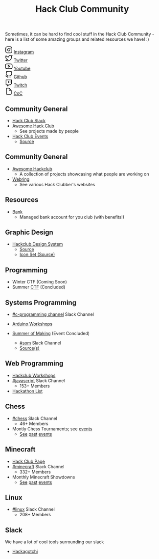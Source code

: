 <head>
   <link rel="stylesheet" href="/assets/style.css"></link>
   <link rel="stylesheet" href="/hackclub-community/assets/style.css"></link>
</head>

<header>
   <!-- <img class="logo" src="https://assets.hackclub.com/icon-progress-rounded.svg"></img> -->
   <h1>Hack Club Community</h1>
</header>

Sometimes, it can be hard to find cool stuff in the Hack Club Community - here is a list of some amazing groups and related resources we have! :)


<div class="icons">

<div class="icon-group">
   <svg xmlns="http://www.w3.org/2000/svg" width="24" height="24" viewBox="0 0 24 24" fill="none" stroke="currentColor" stroke-width="2" stroke-linecap="round" stroke-linejoin="round"> <rect x="2" y="2" width="20" height="20" rx="5" ry="5" /> <path d="M16 11.37A4 4 0 1 1 12.63 8 4 4 0 0 1 16 11.37z" /> <line x1="17.5" y1="6.5" x2="17.51" y2="6.5" /></svg>
<a href="https://www.instagram.com/starthackclub">Instagram</a>
</div>

<div class="icon-group">
   <svg xmlns="http://www.w3.org/2000/svg" width="24" height="24" viewBox="0 0 24 24" fill="none" stroke="currentColor" stroke-width="2" stroke-linecap="round" stroke-linejoin="round" class="feather feather-twitter"><path d="M23 3a10.9 10.9 0 0 1-3.14 1.53 4.48 4.48 0 0 0-7.86 3v1A10.66 10.66 0 0 1 3 4s-4 9 5 13a11.64 11.64 0 0 1-7 2c9 5 20 0 20-11.5a4.5 4.5 0 0 0-.08-.83A7.72 7.72 0 0 0 23 3z"></path></svg>
   <a href="https://twitter.com/hackclub">Twitter</a>
</div>


<div class="icon-group">
   <svg xmlns="http://www.w3.org/2000/svg" width="24" height="24" viewBox="0 0 24 24" fill="none" stroke="currentColor" stroke-width="2" stroke-linecap="round" stroke-linejoin="round" class="feather feather-youtube"><path d="M22.54 6.42a2.78 2.78 0 0 0-1.94-2C18.88 4 12 4 12 4s-6.88 0-8.6.46a2.78 2.78 0 0 0-1.94 2A29 29 0 0 0 1 11.75a29 29 0 0 0 .46 5.33A2.78 2.78 0 0 0 3.4 19c1.72.46 8.6.46 8.6.46s6.88 0 8.6-.46a2.78 2.78 0 0 0 1.94-2 29 29 0 0 0 .46-5.25 29 29 0 0 0-.46-5.33z"></path><polygon points="9.75 15.02 15.5 11.75 9.75 8.48 9.75 15.02"></polygon></svg>
   <a href="https://www.youtube.com/channel/UCQzO0jpcRkP-9eWKMpJyB0w">Youtube</a>
</div>

<div class="icon-group">
   <svg xmlns="http://www.w3.org/2000/svg" width="24" height="24" viewBox="0 0 24 24" fill="none" stroke="currentColor" stroke-width="2" stroke-linecap="round" stroke-linejoin="round" class="feather feather-github"><path d="M9 19c-5 1.5-5-2.5-7-3m14 6v-3.87a3.37 3.37 0 0 0-.94-2.61c3.14-.35 6.44-1.54 6.44-7A5.44 5.44 0 0 0 20 4.77 5.07 5.07 0 0 0 19.91 1S18.73.65 16 2.48a13.38 13.38 0 0 0-7 0C6.27.65 5.09 1 5.09 1A5.07 5.07 0 0 0 5 4.77a5.44 5.44 0 0 0-1.5 3.78c0 5.42 3.3 6.61 6.44 7A3.37 3.37 0 0 0 9 18.13V22"></path></svg>
   <a href="https://github.com/hackclub">Github</a>
</div>

<div class="icon-group">
   <svg xmlns="http://www.w3.org/2000/svg" width="24" height="24" viewBox="0 0 24 24" fill="none" stroke="currentColor" stroke-width="2" stroke-linecap="round" stroke-linejoin="round" class="feather feather-twitch"><path d="M21 2H3v16h5v4l4-4h5l4-4V2zm-10 9V7m5 4V7"></path></svg>
   <a href="https://www.twitch.tv/HackClubHQ">Twitch</a>
</div>

<div class="icon-group">
   <svg xmlns="http://www.w3.org/2000/svg" width="24" height="24" viewBox="0 0 24 24" fill="none" stroke="currentColor" stroke-width="2" stroke-linecap="round" stroke-linejoin="round" class="feather feather-file"><path d="M13 2H6a2 2 0 0 0-2 2v16a2 2 0 0 0 2 2h12a2 2 0 0 0 2-2V9z"></path><polyline points="13 2 13 9 20 9"></polyline></svg>
   <a href="https://hackclub.com/conduct">CoC</a>
</div>

</div>

## Community General

- [Hack Club Slack](https://hackclub.com/slack)
- [Awesome Hack Club](https://github.com/hackclub/awesome-hackclub)
	- See projects made by people
- [Hack Club Events](https://github.com/hackclub/events)
   - [Source](https://github.com/hackclub/events)

## Community General

- [Awesome Hackclub](https://github.com/hackclub/awesome-hackclub)
   - A collection of projects showcasing what people are working on
- [Webring](https://webring.hackclub.com)
	- See various Hack Clubber's websites

## Resources

- [Bank](https://hackclub.com/bank)
  - Managed bank account for you club (with benefits!)

## Graphic Design

- [Hackclub Design System](https://design.hackclub.com/?path=/story/%F0%9F%91%8B-welcome--about-the-project)
	- [Source](https://github.com/hackclub/design-system)
   - [Icon Set (Source)](https://github.com/hackclub/icons)

## Programming

- Winter CTF (Coming Soon)
- Summer [CTF](https://events.hackclub.com/hack-club-ctf) (Concluded)

## Systems Programming

- [#c-programming channel](https://app.slack.com/client/T0266FRGM/C0120KJH1SB) Slack Channel

- [Arduino Workshops](https://workshops.hackclub.com/#Arduino)

- [Summer of Making](https://summer.hackclub.com) (Event Concluded)
   - [#som](https://app.slack.com/client/T0266FRGM/C015ZDB0GRF) Slack Channel
   - [Source(s)](https://github.com/search?q=topic%3Asummer-of-making+org%3Ahackclub+fork%3Atrue)


## Web Programming

- [Hackclub Workshops](https://workshops.hackclub.com)
- [#javascript](https://app.slack.com/client/T0266FRGM/C0131FX5K98) Slack Channel
	- 153+ Members
- [Hackathon List](https://hackathons.hackclub.com)


## Chess

- [#chess](https://app.slack.com/client/T0266FRGM/C016AC672BF) Slack Channel
   - 46+ Members
- Montly Chess Tournaments; see [events](https://events.hackclub.com)
   - [See](https://events.hackclub.com/monthly-chess-tournament) [past](https://events.hackclub.com/monthly-chess-tournament-1) [events](https://events.hackclub.com/hack-club-chess-tournament)

## Minecraft

- [Hack Club Page](https://hackclub.com/minecraft)
- [#minecraft](https://app.slack.com/client/T0266FRGM/CD1JSG9UK) Slack Channel
   - 332+ Members
- Monthly Minecraft Showdowns
   - [See](https://events.hackclub.com/minecraft-showdown) [past](https://events.hackclub.com/monthly-minecraft-showdown) [events](https://events.hackclub.com/minecraft-monday-launch)

## Linux

- [#linux](https://app.slack.com/client/T0266FRGM/C0K3R2SD8) Slack Channel
   - 208+ Members


## Slack

We have a lot of cool tools surrounding our slack

- [Hackagotchi](https://github.com/hackagotchi/hackagotchi)
